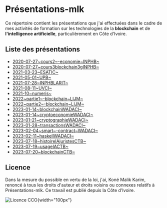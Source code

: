 Présentations-mlk
=================

Ce répertoire contient les présentations que j\'ai effectuées dans le
cadre de mes activités de formation sur les technologies de la
**blockchain** et de **l\'intelligence artificielle**, particulièrement
en Côte d\'Ivoire.

Liste des présentations
-----------------------

-   [2020-07-27~cours2~-economie~INPHB~](/src/2020-07-27_cours2-economie_INPHB.pdf)
-   [2020-07-27~cours3blockchain3gINPHB~](/src/2020-07-27_cours3_blockchain_3g_INPHB.pdf)
-   [2021-03-23~ESATIC~](/src/2021-03-23_ESATIC.pdf)
-   [2021-05-01~UPB~](/src/2021-05-01_UPB.pdf)
-   [2021-07-28~INPHBLARIT~](/src/2021-07-28_INPHB_LARIT.pdf)
-   [2021-08-11~UVCI~](/src/2021-08-11_UVCI.pdf)
-   [2021-10~numeris~](/src/2021-10_numeris.pdf)
-   [2022~partie1~-blockchain~LIJM~](/src/2022_partie1-blockchain_LIJM.pdf)
-   [2022~partie2~-blockchain~LIJM~](/src/2022_partie2-blockchain_LIJM.pdf)
-   [2023-01-14~blockchainWADACI~](/src/2023-01-14_blockchain_WADACI.pdf)
-   [2023-01-14~cryptoeconomieWADACI~](/src/2023-01-14_cryptoeconomie_WADACI.pdf)
-   [2023-01-21~cryptographieWADACI~](/src/2023-01-21_cryptographie_WADACI.pdf)
-   [2023-01-28~transactionsWADACI~](/src/2023-01-28_transactions_WADACI.pdf)
-   [2023-02-04~smart~-contract~WADACI~](/src/2023-02-04_smart-contract_WADACI.pdf)
-   [2023-02-11~haskellWADACI~](/src/2023-02-11_haskell_WADACI.pdf)
-   [2023-07-18~histoireIAjuristesCTB~](/src/2023-07-18_histoire_IA_juristes_CTB.pdf)
-   [2023-07-19~usageIACTB~](/src/2023-07-19_usage_IA_CTB.pdf)
-   [2023-07-20~blockchainCTB~](/src/2023-07-20_blockchain_CTB.pdf)

Licence
-------

Dans la mesure du possible en vertu de la loi, j\'ai, Koné Malik Karim,
renoncé à tous les droits d\'auteur et droits voisins ou connexes
relatifs à Présentations-mlk. Ce travail est publié depuis la Côte
d\'Ivoire.

![[Licence
CCO](https://creativecommons.org/publicdomain/zero/1.0/legalcode.fr)](/Images/cc-zero.png){width="100px"}
